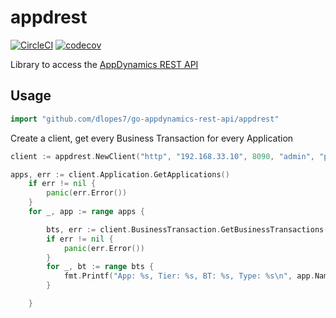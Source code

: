 # appdrest #
  
[![CircleCI](https://circleci.com/gh/dlopes7/go-appdynamics-rest-api.svg?style=svg)](https://circleci.com/gh/dlopes7/go-appdynamics-rest-api)  [![codecov](https://codecov.io/gh/dlopes7/go-appdynamics-rest-api/branch/master/graph/badge.svg)](https://codecov.io/gh/dlopes7/go-appdynamics-rest-api)

  
Library to access the [AppDynamics REST API](https://docs.appdynamics.com/display/PRO43/AppDynamics+APIs)  

## Usage ##
```go
import "github.com/dlopes7/go-appdynamics-rest-api/appdrest"
```

Create a client, get every Business Transaction for every Application

```go
client := appdrest.NewClient("http", "192.168.33.10", 8090, "admin", "password", "customer1")

apps, err := client.Application.GetApplications()
	if err != nil {
		panic(err.Error())
	}
	for _, app := range apps {

		bts, err := client.BusinessTransaction.GetBusinessTransactions(app.ID)
		if err != nil {
			panic(err.Error())
		}
		for _, bt := range bts {
			fmt.Printf("App: %s, Tier: %s, BT: %s, Type: %s\n", app.Name, bt.TierName, bt.Name, bt.EntryPointType)
		}

	}
```



